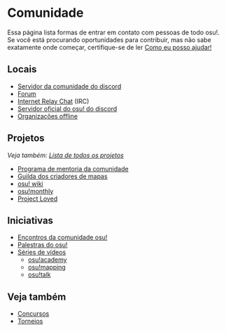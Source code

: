 # Comunidade

Essa página lista formas de entrar em contato com pessoas de todo osu!. Se você está procurando oportunidades para contribuir, mas não sabe exatamente onde começar, certifique-se de ler [Como eu posso ajudar!](/wiki/Community/How_you_can_help!)

## Locais

- [Servidor da comunidade do discord](/wiki/Community/Discord_servers)
- [Forum](/wiki/Community/Forum)
- [Internet Relay Chat](/wiki/Community/Internet_Relay_Chat) (IRC)
- [Servidor oficial do osu! do discord](/wiki/Community/osu!_Discord_server)
- [Organizações offline](/wiki/Community/Organisations)

## Projetos

*Veja também: [Lista de todos os projetos](/wiki/Community/Projects)*

- [Programa de mentoria da comunidade](/wiki/Community/Community_Mentorship_Program)
- [Guilda dos criadores de mapas](/wiki/Community/Mappers_Guild)
- [osu! wiki](/wiki/osu!_wiki)
- [osu!monthly](/wiki/Community/osu!monthly)
- [Project Loved](/wiki/Community/Project_Loved)

## Iniciativas

- [Encontros da comunidade osu!](/wiki/Community/osu!_community_meetings)
- [Palestras do osu!](/wiki/Community/osu!_Talk_Event)
- [Séries de vídeos](/wiki/Community/Video_series)
  - [osu!academy](/wiki/Community/Video_series/osu!academy)
  - [osu!mapping](/wiki/Community/Video_series/osu!mapping)
  - [osu!talk](/wiki/Community/Video_series/osu!talk)

## Veja também

- [Concursos](/wiki/Contests)
- [Torneios](/wiki/Tournaments)
